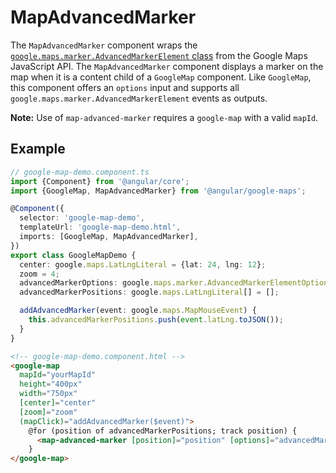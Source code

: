 # MapAdvancedMarker

The `MapAdvancedMarker` component wraps the [`google.maps.marker.AdvancedMarkerElement` class](https://developers.google.com/maps/documentation/javascript/reference/advanced-markers) from the Google Maps JavaScript API. The `MapAdvancedMarker` component displays a marker on the map when it is a content child of a `GoogleMap` component. Like `GoogleMap`, this component offers an `options` input and supports all `google.maps.marker.AdvancedMarkerElement` events as outputs.

**Note:** Use of `map-advanced-marker` requires a `google-map` with a valid `mapId`.

## Example

```typescript
// google-map-demo.component.ts
import {Component} from '@angular/core';
import {GoogleMap, MapAdvancedMarker} from '@angular/google-maps';

@Component({
  selector: 'google-map-demo',
  templateUrl: 'google-map-demo.html',
  imports: [GoogleMap, MapAdvancedMarker],
})
export class GoogleMapDemo {
  center: google.maps.LatLngLiteral = {lat: 24, lng: 12};
  zoom = 4;
  advancedMarkerOptions: google.maps.marker.AdvancedMarkerElementOptions = {gmpDraggable: false};
  advancedMarkerPositions: google.maps.LatLngLiteral[] = [];

  addAdvancedMarker(event: google.maps.MapMouseEvent) {
    this.advancedMarkerPositions.push(event.latLng.toJSON());
  }
}
```

```html
<!-- google-map-demo.component.html -->
<google-map
  mapId="yourMapId"
  height="400px"
  width="750px"
  [center]="center"
  [zoom]="zoom"
  (mapClick)="addAdvancedMarker($event)">
    @for (position of advancedMarkerPositions; track position) {
      <map-advanced-marker [position]="position" [options]="advancedMarkerOptions" />
    }
</google-map>
```
